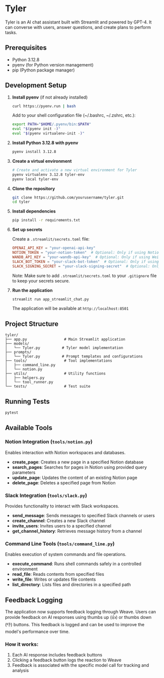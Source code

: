 # Tyler

Tyler is an AI chat assistant built with Streamlit and powered by GPT-4. It can converse with users, answer questions, and create plans to perform tasks.

## Prerequisites

- Python 3.12.8
- pyenv (for Python version management)
- pip (Python package manager)

## Development Setup

1. **Install pyenv** (if not already installed)

   ```bash
   curl https://pyenv.run | bash
   ```

   Add to your shell configuration file (~/.bashrc, ~/.zshrc, etc.):
   ```bash
   export PATH="$HOME/.pyenv/bin:$PATH"
   eval "$(pyenv init -)"
   eval "$(pyenv virtualenv-init -)"
   ```

2. **Install Python 3.12.8 with pyenv**
   ```bash
   pyenv install 3.12.8
   ```

3. **Create a virtual environment**
   ```bash
   # Create and activate a new virtual environment for Tyler
   pyenv virtualenv 3.12.8 tyler-env
   pyenv local tyler-env
   ```

4. **Clone the repository**
   ```bash
   git clone https://github.com/yourusername/tyler.git
   cd tyler
   ```

5. **Install dependencies**
   ```bash
   pip install -r requirements.txt
   ```

6. **Set up secrets**
   
   Create a `.streamlit/secrets.toml` file:
   ```toml
   OPENAI_API_KEY = "your-openai-api-key"
   NOTION_TOKEN = "your-notion-token"  # Optional: Only if using Notion integration
   WANDB_API_KEY = "your-wandb-api-key"  # Optional: Only if using Weights & Biases
   SLACK_BOT_TOKEN = "your-slack-bot-token"  # Optional: Only if using Slack integration
   SLACK_SIGNING_SECRET = "your-slack-signing-secret"  # Optional: Only if using Slack integration
   ```

   Note: Make sure to add `.streamlit/secrets.toml` to your `.gitignore` file to keep your secrets secure.

7. **Run the application**
   ```bash
   streamlit run app_streamlit_chat.py
   ```

   The application will be available at `http://localhost:8501`

## Project Structure

```
tyler/
├── app.py                 # Main Streamlit application
├── models/
│   └── Tyler.py          # Tyler model implementation
├── prompts/
│   └── Tyler.py          # Prompt templates and configurations
├── tools/                 # Tool implementations
│   ├── command_line.py
│   └── notion.py
├── utils/                 # Utility functions
│   ├── helpers.py
│   └── tool_runner.py
└── tests/                 # Test suite
```

## Running Tests

```bash
pytest
```

## Available Tools

### Notion Integration (`tools/notion.py`)
Enables interaction with Notion workspaces and databases.

- **create_page**: Creates a new page in a specified Notion database
- **search_pages**: Searches for pages in Notion using provided query parameters
- **update_page**: Updates the content of an existing Notion page
- **delete_page**: Deletes a specified page from Notion

### Slack Integration (`tools/slack.py`) 
Provides functionality to interact with Slack workspaces.

- **send_message**: Sends messages to specified Slack channels or users
- **create_channel**: Creates a new Slack channel
- **invite_users**: Invites users to a specified channel
- **get_channel_history**: Retrieves message history from a channel

### Command Line Tools (`tools/command_line.py`)
Enables execution of system commands and file operations.

- **execute_command**: Runs shell commands safely in a controlled environment
- **read_file**: Reads contents from specified files
- **write_file**: Writes or updates file contents
- **list_directory**: Lists files and directories in a specified path

## Feedback Logging

The application now supports feedback logging through Weave. Users can provide feedback on AI responses using thumbs up (👍) or thumbs down (👎) buttons. This feedback is logged and can be used to improve the model's performance over time.

### How it works:
1. Each AI response includes feedback buttons
2. Clicking a feedback button logs the reaction to Weave
3. Feedback is associated with the specific model call for tracking and analysis
